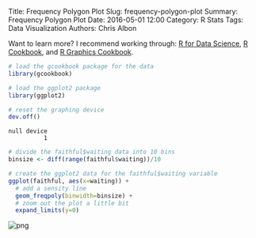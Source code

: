 Title: Frequency Polygon Plot
Slug: frequency-polygon-plot
Summary: Frequency Polygon Plot
Date: 2016-05-01 12:00
Category: R Stats
Tags: Data Visualization
Authors: Chris Albon

Want to learn more? I recommend working through: [R for Data Science](http://amzn.to/2myxnhi), [R Cookbook](http://amzn.to/2lF6hkb), and [R Graphics Cookbook](http://amzn.to/2m0fcPL).

```R
# load the gcookbook package for the data
library(gcookbook)

# load the ggplot2 package
library(ggplot2)

# reset the graphing device
dev.off()
```




    null device
              1




```R
# divide the faithful$waiting data into 10 bins
binsize <- diff(range(faithful$waiting))/10
```


```R
# create the ggplot2 data for the faithful$waiting variable
ggplot(faithful, aes(x=waiting)) +
  # add a sensity line
  geom_freqpoly(binwidth=binsize) +
  # zoom out the plot a little bit
  expand_limits(y=0)
```









![png]({filename}/images/frequency-polygon-plot_files/frequency-polygon-plot_3_1.png)

